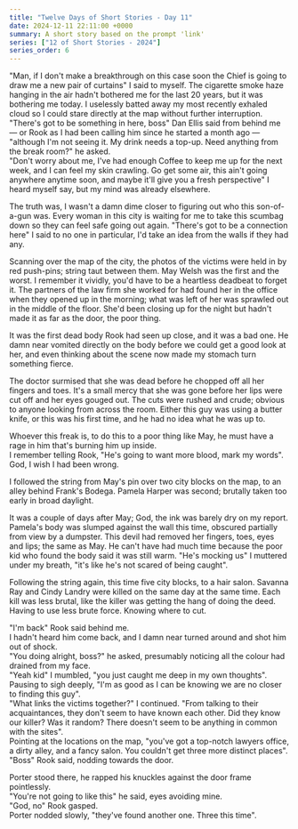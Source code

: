 ```yaml
---
title: "Twelve Days of Short Stories - Day 11"
date: 2024-12-11 22:11:00 +0000
summary: A short story based on the prompt 'link'
series: ["12 of Short Stories - 2024"]
series_order: 6
---
```


"Man, if I don't make a breakthrough on this case soon the Chief is going to draw me a new pair of curtains" I said to myself.
The cigarette smoke haze hanging in the air hadn't bothered me for the last 20 years, but it was bothering me today.
I uselessly batted away my most recently exhaled cloud so I could stare directly at the map without further interruption.\
"There's got to be something in here, boss" Dan Ellis said from behind me &mdash; or Rook as I had been calling him since he started a month ago &mdash; "although I'm not seeing it. My drink needs a top-up. Need anything from the break room?" he asked.\
"Don't worry about me, I've had enough Coffee to keep me up for the next week, and I can feel my skin crawling. Go get some air, this ain't going anywhere anytime soon, and maybe it'll give you a fresh perspective" I heard myself say, but my mind was already elsewhere.

The truth was, I wasn't a damn dime closer to figuring out who this son-of-a-gun was.
Every woman in this city is waiting for me to take this scumbag down so they can feel safe going out again.
"There's got to be a connection here" I said to no one in particular, I'd take an idea from the walls if they had any.

Scanning over the map of the city, the photos of the victims were held in by red push-pins; string taut between them.
May Welsh was the first and the worst.
I remember it vividly, you'd have to be a heartless deadbeat to forget it.
The partners of the law firm she worked for had found her in the office when they opened up in the morning; what was left of her was sprawled out in the middle of the floor.
She'd been closing up for the night but hadn't made it as far as the door, the poor thing.

It was the first dead body Rook had seen up close, and it was a bad one.
He damn near vomited directly on the body before we could get a good look at her, and even thinking about the scene now made my stomach turn something fierce.

The doctor surmised that she was dead before he chopped off all her fingers and toes.
It's a small mercy that she was gone before her lips were cut off and her eyes gouged out.
The cuts were rushed and crude; obvious to anyone looking from across the room.
Either this guy was using a butter knife, or this was his first time, and he had no idea what he was up to.

Whoever this freak is, to do this to a poor thing like May, he must have a rage in him that's burning him up inside.\
I remember telling Rook, "He's going to want more blood, mark my words".\
God, I wish I had been wrong.

I followed the string from May's pin over two city blocks on the map, to an alley behind Frank's Bodega.
Pamela Harper was second; brutally taken too early in broad daylight.

It was a couple of days after May; God, the ink was barely dry on my report.
Pamela's body was slumped against the wall this time, obscured partially from view by a dumpster.
This devil had removed her fingers, toes, eyes and lips; the same as May.
He can't have had much time because the poor kid who found the body said it was still warm.
"He's mocking us" I muttered under my breath, "it's like he's not scared of being caught".

Following the string again, this time five city blocks, to a hair salon.
Savanna Ray and Cindy Landry were killed on the same day at the same time.
Each kill was less brutal, like the killer was getting the hang of doing the deed.
Having to use less brute force.
Knowing where to cut.

"I'm back" Rook said behind me.\
I hadn't heard him come back, and I damn near turned around and shot him out of shock.\
"You doing alright, boss?" he asked, presumably noticing all the colour had drained from my face.\
"Yeah kid" I mumbled, "you just caught me deep in my own thoughts".\
Pausing to sigh deeply, "I'm as good as I can be knowing we are no closer to finding this guy".\
"What links the victims together?" I continued.
"From talking to their acquaintances, they don't seem to have known each other.
Did they know our killer?
Was it random?
There doesn't seem to be anything in common with the sites".\
Pointing at the locations on the map, "you've got a top-notch lawyers office, a dirty alley, and a fancy salon. You couldn't get three more distinct places".\
"Boss" Rook said, nodding towards the door.

Porter stood there, he rapped his knuckles against the door frame pointlessly.\
"You're not going to like this" he said, eyes avoiding mine.\
"God, no" Rook gasped.\
Porter nodded slowly, "they've found another one. Three this time".
